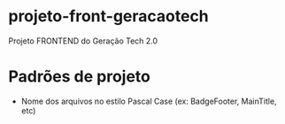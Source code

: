 # projeto-front-geracaotech
Projeto FRONTEND do Geração Tech 2.0

# Padrões de projeto
- Nome dos arquivos no estilo Pascal Case (ex: BadgeFooter, MainTitle, etc)
